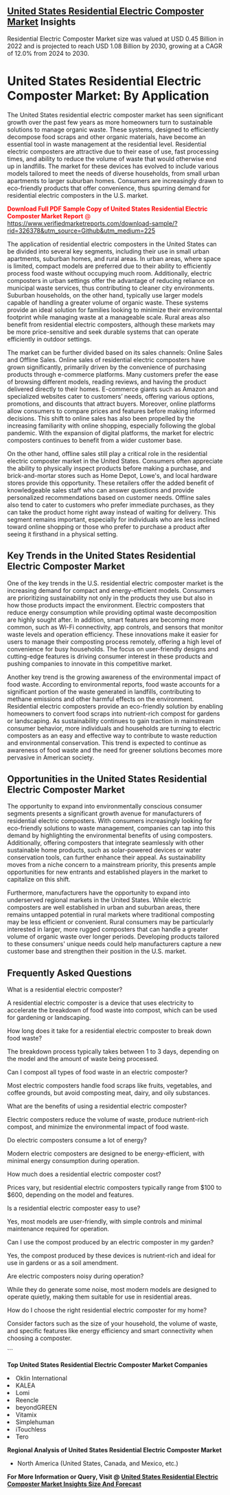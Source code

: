 <h2><a href="https://www.verifiedmarketreports.com/download-sample/?rid=326378&amp;utm_source=Github&amp;utm_medium=225" target="_blank">United States Residential Electric Composter Market</a> Insights</h2><p>Residential Electric Composter Market size was valued at USD 0.45 Billion in 2022 and is projected to reach USD 1.08 Billion by 2030, growing at a CAGR of 12.0% from 2024 to 2030.</p><p> <h1>United States Residential Electric Composter Market: By Application</h1> <p>The United States residential electric composter market has seen significant growth over the past few years as more homeowners turn to sustainable solutions to manage organic waste. These systems, designed to efficiently decompose food scraps and other organic materials, have become an essential tool in waste management at the residential level. Residential electric composters are attractive due to their ease of use, fast processing times, and ability to reduce the volume of waste that would otherwise end up in landfills. The market for these devices has evolved to include various models tailored to meet the needs of diverse households, from small urban apartments to larger suburban homes. Consumers are increasingly drawn to eco-friendly products that offer convenience, thus spurring demand for residential electric composters in the U.S. market.</p> <p><p><span class=""><span style="color: #ff0000;"><strong>Download Full PDF Sample Copy of United States Residential Electric Composter Market Report</strong> @ </span><a href="https://www.verifiedmarketreports.com/download-sample/?rid=326378&amp;utm_source=Github&amp;utm_medium=225" target="_blank">https://www.verifiedmarketreports.com/download-sample/?rid=326378&amp;utm_source=Github&amp;utm_medium=225</a></span></p></p> <p>The application of residential electric composters in the United States can be divided into several key segments, including their use in small urban apartments, suburban homes, and rural areas. In urban areas, where space is limited, compact models are preferred due to their ability to efficiently process food waste without occupying much room. Additionally, electric composters in urban settings offer the advantage of reducing reliance on municipal waste services, thus contributing to cleaner city environments. Suburban households, on the other hand, typically use larger models capable of handling a greater volume of organic waste. These systems provide an ideal solution for families looking to minimize their environmental footprint while managing waste at a manageable scale. Rural areas also benefit from residential electric composters, although these markets may be more price-sensitive and seek durable systems that can operate efficiently in outdoor settings.</p> <p>The market can be further divided based on its sales channels: Online Sales and Offline Sales. Online sales of residential electric composters have grown significantly, primarily driven by the convenience of purchasing products through e-commerce platforms. Many customers prefer the ease of browsing different models, reading reviews, and having the product delivered directly to their homes. E-commerce giants such as Amazon and specialized websites cater to customers’ needs, offering various options, promotions, and discounts that attract buyers. Moreover, online platforms allow consumers to compare prices and features before making informed decisions. This shift to online sales has also been propelled by the increasing familiarity with online shopping, especially following the global pandemic. With the expansion of digital platforms, the market for electric composters continues to benefit from a wider customer base.</p> <p>On the other hand, offline sales still play a critical role in the residential electric composter market in the United States. Consumers often appreciate the ability to physically inspect products before making a purchase, and brick-and-mortar stores such as Home Depot, Lowe's, and local hardware stores provide this opportunity. These retailers offer the added benefit of knowledgeable sales staff who can answer questions and provide personalized recommendations based on customer needs. Offline sales also tend to cater to customers who prefer immediate purchases, as they can take the product home right away instead of waiting for delivery. This segment remains important, especially for individuals who are less inclined toward online shopping or those who prefer to purchase a product after seeing it firsthand in a physical setting.</p> <h2>Key Trends in the United States Residential Electric Composter Market</h2> <p>One of the key trends in the U.S. residential electric composter market is the increasing demand for compact and energy-efficient models. Consumers are prioritizing sustainability not only in the products they use but also in how those products impact the environment. Electric composters that reduce energy consumption while providing optimal waste decomposition are highly sought after. In addition, smart features are becoming more common, such as Wi-Fi connectivity, app controls, and sensors that monitor waste levels and operation efficiency. These innovations make it easier for users to manage their composting process remotely, offering a high level of convenience for busy households. The focus on user-friendly designs and cutting-edge features is driving consumer interest in these products and pushing companies to innovate in this competitive market.</p> <p>Another key trend is the growing awareness of the environmental impact of food waste. According to environmental reports, food waste accounts for a significant portion of the waste generated in landfills, contributing to methane emissions and other harmful effects on the environment. Residential electric composters provide an eco-friendly solution by enabling homeowners to convert food scraps into nutrient-rich compost for gardens or landscaping. As sustainability continues to gain traction in mainstream consumer behavior, more individuals and households are turning to electric composters as an easy and effective way to contribute to waste reduction and environmental conservation. This trend is expected to continue as awareness of food waste and the need for greener solutions becomes more pervasive in American society.</p> <h2>Opportunities in the United States Residential Electric Composter Market</h2> <p>The opportunity to expand into environmentally conscious consumer segments presents a significant growth avenue for manufacturers of residential electric composters. With consumers increasingly looking for eco-friendly solutions to waste management, companies can tap into this demand by highlighting the environmental benefits of using composters. Additionally, offering composters that integrate seamlessly with other sustainable home products, such as solar-powered devices or water conservation tools, can further enhance their appeal. As sustainability moves from a niche concern to a mainstream priority, this presents ample opportunities for new entrants and established players in the market to capitalize on this shift.</p> <p>Furthermore, manufacturers have the opportunity to expand into underserved regional markets in the United States. While electric composters are well established in urban and suburban areas, there remains untapped potential in rural markets where traditional composting may be less efficient or convenient. Rural consumers may be particularly interested in larger, more rugged composters that can handle a greater volume of organic waste over longer periods. Developing products tailored to these consumers' unique needs could help manufacturers capture a new customer base and strengthen their position in the U.S. market.</p> <h2>Frequently Asked Questions</h2> <p>What is a residential electric composter?</p> <p>A residential electric composter is a device that uses electricity to accelerate the breakdown of food waste into compost, which can be used for gardening or landscaping.</p> <p>How long does it take for a residential electric composter to break down food waste?</p> <p>The breakdown process typically takes between 1 to 3 days, depending on the model and the amount of waste being processed.</p> <p>Can I compost all types of food waste in an electric composter?</p> <p>Most electric composters handle food scraps like fruits, vegetables, and coffee grounds, but avoid composting meat, dairy, and oily substances.</p> <p>What are the benefits of using a residential electric composter?</p> <p>Electric composters reduce the volume of waste, produce nutrient-rich compost, and minimize the environmental impact of food waste.</p> <p>Do electric composters consume a lot of energy?</p> <p>Modern electric composters are designed to be energy-efficient, with minimal energy consumption during operation.</p> <p>How much does a residential electric composter cost?</p> <p>Prices vary, but residential electric composters typically range from $100 to $600, depending on the model and features.</p> <p>Is a residential electric composter easy to use?</p> <p>Yes, most models are user-friendly, with simple controls and minimal maintenance required for operation.</p> <p>Can I use the compost produced by an electric composter in my garden?</p> <p>Yes, the compost produced by these devices is nutrient-rich and ideal for use in gardens or as a soil amendment.</p> <p>Are electric composters noisy during operation?</p> <p>While they do generate some noise, most modern models are designed to operate quietly, making them suitable for use in residential areas.</p> <p>How do I choose the right residential electric composter for my home?</p> <p>Consider factors such as the size of your household, the volume of waste, and specific features like energy efficiency and smart connectivity when choosing a composter.</p> ```</p><p><strong>Top United States Residential Electric Composter Market Companies</strong></p><div data-test-id=""><p><li>Oklin International</li><li> KALEA</li><li> Lomi</li><li> Reencle</li><li> beyondGREEN</li><li> Vitamix</li><li> Simplehuman</li><li> iTouchless</li><li> Tero</li></p><div><strong>Regional Analysis of&nbsp;United States Residential Electric Composter Market</strong></div><ul><li dir="ltr"><p dir="ltr">North America&nbsp;(United States, Canada, and Mexico, etc.)</p></li></ul><p><strong>For More Information or Query, Visit @&nbsp;</strong><strong><a href="https://www.verifiedmarketreports.com/product/residential-electric-composter-market/?utm_source=Github&amp;utm_medium=225" target="_blank">United States Residential Electric Composter Market Insights Size And Forecast</a></strong></p></div>
